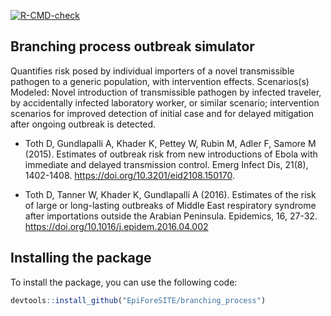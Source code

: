 
<!-- badges: start -->

[![R-CMD-check](https://github.com/EpiForeSITE/branching_process/actions/workflows/R-CMD-check.yaml/badge.svg)](https://github.com/EpiForeSITE/branching_process/actions/workflows/R-CMD-check.yaml)
<!-- badges: end -->

## Branching process outbreak simulator

Quantifies risk posed by individual importers of a novel transmissible
pathogen to a generic population, with intervention effects.
Scenarios(s) Modeled: Novel introduction of transmissible pathogen by
infected traveler, by accidentally infected laboratory worker, or
similar scenario; intervention scenarios for improved detection of
initial case and for delayed mitigation after ongoing outbreak is
detected.

- Toth D, Gundlapalli A, Khader K, Pettey W, Rubin M, Adler F, Samore M
  (2015). Estimates of outbreak risk from new introductions of Ebola
  with immediate and delayed transmission control. Emerg Infect Dis,
  21(8), 1402-1408. <https://doi.org/10.3201/eid2108.150170>.

- Toth D, Tanner W, Khader K, Gundlapalli A (2016). Estimates of the
  risk of large or long-lasting outbreaks of Middle East respiratory
  syndrome after importations outside the Arabian Peninsula. Epidemics,
  16, 27-32. <https://doi.org/10.1016/j.epidem.2016.04.002>

## Installing the package

To install the package, you can use the following code:

``` r
devtools::install_github("EpiForeSITE/branching_process")
```
